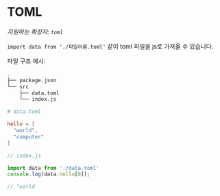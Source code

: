 # TOML

_지원하는 확장자: `toml`_

`import data from './파일이름.toml'` 같이 toml 파일을 js로 가져올 수 있습니다.

파일 구조 예시:

```bash
.
├── package.json
└── src
    ├── data.toml
    └── index.js
```

```toml
# data.toml

hello = [
  "world",
  "computer"
]
```

```js
// index.js

import data from './data.toml'
console.log(data.hello[0]);

// "world
```
